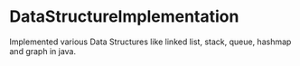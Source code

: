# DataStructureImplementation
Implemented various Data Structures like linked list, stack, queue, hashmap and graph in java.
